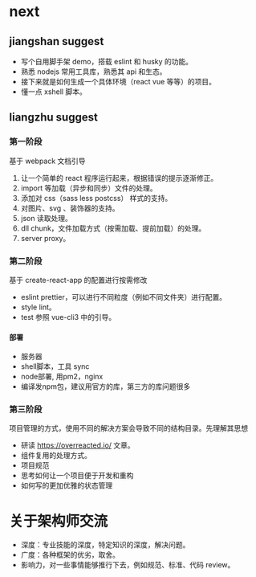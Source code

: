 # next
## jiangshan suggest
- 写个自用脚手架 demo，搭载 eslint 和 husky 的功能。
- 熟悉 nodejs 常用工具库，熟悉其 api 和生态。
- 接下来就是如何生成一个具体环境（react vue 等等）的项目。
- 懂一点 xshell 脚本。

## liangzhu suggest
### 第一阶段
基于 webpack 文档引导
1. 让一个简单的 react 程序运行起来，根据错误的提示逐渐修正。
2. import 等加载（异步和同步）文件的处理。
2. 添加对 css（sass less postcss） 样式的支持。
3. 对图片、svg 、装饰器的支持。
4. json 读取处理。
5. dll chunk，文件加载方式（按需加载、提前加载）的处理。
6. server proxy。

### 第二阶段
基于 create-react-app 的配置进行按需修改
- eslint prettier，可以进行不同粒度（例如不同文件夹）进行配置。
- style lint。
- test 参照 vue-cli3 中的引导。

#### 部署
- 服务器
- shell脚本，工具 sync
- node部署, 用pm2，nginx
- 编译发npm包，建议用官方的库，第三方的库问题很多

### 第三阶段
项目管理的方式，使用不同的解决方案会导致不同的结构目录。先理解其思想
- 研读 https://overreacted.io/ 文章。
- 组件复用的处理方式。
- 项目规范
- 思考如何让一个项目便于开发和重构
- 如何写的更加优雅的状态管理




# 关于架构师交流
- 深度：专业技能的深度，特定知识的深度，解决问题。
- 广度：各种框架的优劣，取舍。
- 影响力，对一些事情能够推行下去，例如规范、标准、代码 review。